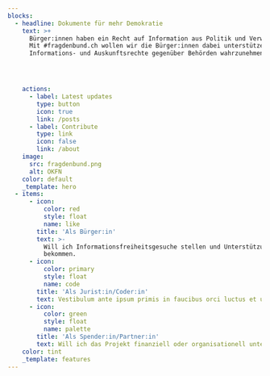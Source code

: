 ```yaml
---
blocks:
  - headline: Dokumente für mehr Demokratie
    text: >+
      Bürger:innen haben ein Recht auf Information aus Politik und Verwaltung.
      Mit #fragdenbund.ch wollen wir die Bürger:innen dabei unterstützen, ihre
      Informations- und Auskunftsrechte gegenüber Behörden wahrzunehmen.




    actions:
      - label: Latest updates
        type: button
        icon: true
        link: /posts
      - label: Contribute
        type: link
        icon: false
        link: /about
    image:
      src: fragdenbund.png
      alt: OKFN
    color: default
    _template: hero
  - items:
      - icon:
          color: red
          style: float
          name: like
        title: 'Als Bürger:in'
        text: >-
          Will ich Informationsfreiheitsgesuche stellen und Unterstützung
          bekommen.
      - icon:
          color: primary
          style: float
          name: code
        title: 'Als Jurist:in/Coder:in'
        text: Vestibulum ante ipsum primis in faucibus orci luctus et ultrices.
      - icon:
          color: green
          style: float
          name: palette
        title: 'Als Spender:in/Partner:in'
        text: Will ich das Projekt finanziell oder organisationell unterstützen.
    color: tint
    _template: features
---
```


